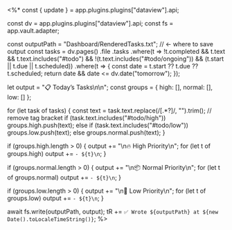 <%*
const { update } = app.plugins.plugins["dataview"].api;

const dv = app.plugins.plugins["dataview"].api;
const fs = app.vault.adapter;

const outputPath = "Dashboard/RenderedTasks.txt";  // ← where to save output
const tasks = dv.pages()
  .file
  .tasks
  .where(t => !t.completed && 
              t.text && 
              t.text.includes("#todo") &&
              !(t.text.includes("#todo/ongoing")) &&
              (t.start || t.due || t.scheduled))
  .where(t => {
    const date = t.start ?? t.due ?? t.scheduled;
    return date && date <= dv.date("tomorrow");
  });

let output = "📋 Today’s Tasks\n\n";
const groups = {
  high: [],
  normal: [],
  low: []
};

for (let task of tasks) {
  const text = task.text.replace(/\[.*?\]/, "").trim();  // remove tag bracket
  if (task.text.includes("#todo/high")) groups.high.push(text);
  else if (task.text.includes("#todo/low")) groups.low.push(text);
  else groups.normal.push(text);
}

if (groups.high.length > 0) {
  output += "\n🔥 High Priority\n";
  for (let t of groups.high) output += `- ${t}\n`;
}

if (groups.normal.length > 0) {
  output += "\n📦 Normal Priority\n";
  for (let t of groups.normal) output += `- ${t}\n`;
}

if (groups.low.length > 0) {
  output += "\n🍃 Low Priority\n";
  for (let t of groups.low) output += `- ${t}\n`;
}

await fs.write(outputPath, output);
tR += `✅ Wrote ${outputPath} at ${new Date().toLocaleTimeString()}`;
%>